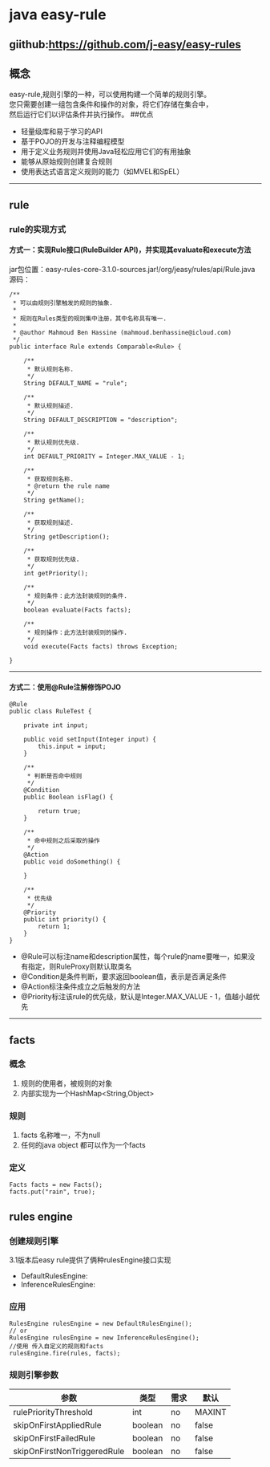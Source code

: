 # java easy-rule 
giithub:https://github.com/j-easy/easy-rules
---
## 概念
easy-rule,规则引擎的一种，可以使用构建一个简单的规则引擎。  
您只需要创建一组包含条件和操作的对象，将它们存储在集合中，  
然后运行它们以评估条件并执行操作。
##优点
- 轻量级库和易于学习的API
- 基于POJO的开发与注释编程模型
- 用于定义业务规则并使用Java轻松应用它们的有用抽象
- 能够从原始规则创建复合规则
- 使用表达式语言定义规则的能力（如MVEL和SpEL）

---
## rule
### rule的实现方式
#### 方式一：实现Rule接口(RuleBuilder API)，并实现其evaluate和execute方法
jar包位置：easy-rules-core-3.1.0-sources.jar!/org/jeasy/rules/api/Rule.java
源码：

    /**
     * 可以由规则引擎触发的规则的抽象.
     *
     * 规则在Rules类型的规则集中注册，其中名称具有唯一.
     *
     * @author Mahmoud Ben Hassine (mahmoud.benhassine@icloud.com)
     */
    public interface Rule extends Comparable<Rule> {
    
        /**
         * 默认规则名称.
         */
        String DEFAULT_NAME = "rule";
    
        /**
         * 默认规则描述.
         */
        String DEFAULT_DESCRIPTION = "description";
    
        /**
         * 默认规则优先级.
         */
        int DEFAULT_PRIORITY = Integer.MAX_VALUE - 1;
    
        /**
         * 获取规则名称.
         * @return the rule name
         */
        String getName();
    
        /**
         * 获取规则描述.
         */
        String getDescription();
    
        /**
         * 获取规则优先级.
         */
        int getPriority();
    
        /**
         * 规则条件：此方法封装规则的条件.
         */
        boolean evaluate(Facts facts);
    
        /**
         * 规则操作：此方法封装规则的操作.
         */
        void execute(Facts facts) throws Exception;
    
    }

---
#### 方式二：使用@Rule注解修饰POJO
    @Rule
    public class RuleTest {
    
        private int input;
    
        public void setInput(Integer input) {
            this.input = input;
        }
    
        /**
         * 判断是否命中规则
         */
        @Condition
        public Boolean isFlag() {
    
            return true;
        }
    
        /**
         * 命中规则之后采取的操作
         */
        @Action
        public void doSomething() {
    
        }
    
        /**
         * 优先级
         */
        @Priority
        public int priority() {
            return 1;
        }
    }
- @Rule可以标注name和description属性，每个rule的name要唯一，如果没有指定，则RuleProxy则默认取类名
- @Condition是条件判断，要求返回boolean值，表示是否满足条件
- @Action标注条件成立之后触发的方法
- @Priority标注该rule的优先级，默认是Integer.MAX_VALUE - 1，值越小越优先

---
## facts
### 概念
1. 规则的使用者，被规则的对象
2. 内部实现为一个HashMap<String,Object>
### 规则
1. facts 名称唯一，不为null
2. 任何的java object 都可以作为一个facts
### 定义
    Facts facts = new Facts();
    facts.put("rain", true);
## rules engine
### 创建规则引擎
3.1版本后easy rule提供了俩种rulesEngine接口实现  

- DefaultRulesEngine:
- InferenceRulesEngine:
### 应用
    RulesEngine rulesEngine = new DefaultRulesEngine();
    // or
    RulesEngine rulesEngine = new InferenceRulesEngine();
    //使用 传入自定义的规则和facts
	rulesEngine.fire(rules, facts);
### 规则引擎参数

参数|类型|需求|默认
-|-|-|-
rulePriorityThreshold | int | no | MAXINT
skipOnFirstAppliedRule|boolean|no|false
skipOnFirstFailedRule|boolean|no|false
skipOnFirstNonTriggeredRule|boolean|no|false
